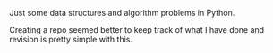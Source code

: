 Just some data structures and algorithm problems in Python.

Creating a repo seemed better to keep track of what I have done and revision is pretty simple with this.
